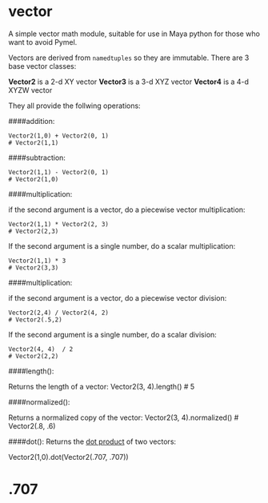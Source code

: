 vector
======

A simple vector math module, suitable for use in Maya python for those who want to avoid Pymel.  

Vectors are derived from `namedtuples` so they are immutable.  There are 3 base vector classes:

**Vector2** is a 2-d XY vector
**Vector3** is a 3-d XYZ vector
**Vector4** is a 4-d XYZW vector

They all provide the follwing operations:

####addition:

    Vector2(1,0) + Vector2(0, 1)
    # Vector2(1,1)
    
####subtraction:

    Vector2(1,1) - Vector2(0, 1)
    # Vector2(1,0)
    
####multiplication:

if the second argument is a vector, do a piecewise vector multiplication: 

    Vector2(1,1) * Vector2(2, 3)
    # Vector2(2,3)

If the second argument is a single number, do a scalar multiplication:

    Vector2(1,1) * 3
    # Vector2(3,3)

####multiplication:

if the second argument is a vector, do a piecewise vector division: 

    Vector2(2,4) / Vector2(4, 2)
    # Vector2(.5,2)

If the second argument is a single number, do a scalar division:

    Vector2(4, 4)  / 2
    # Vector2(2,2)

####length():

Returns the length of a vector:
    Vector2(3, 4).length()
    # 5

####normalized():

Returns a normalized copy of the vector:
    Vector2(3, 4).normalized()
    # Vector2(.8, .6)
  
####dot():
Returns the [dot product](http://techartsurvival.blogspot.com/2014/11/bagels-and-coffee-or-vector-dot-product.html) of two vectors:

   Vector2(1,0).dot(Vector2(.707, .707))
   # .707
   
 




  
  
